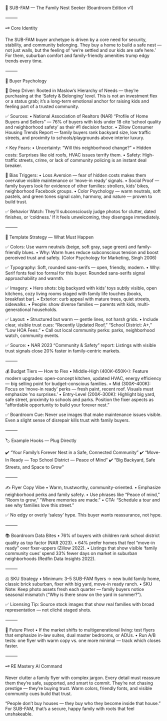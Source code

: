 📌 SUB-FAM — The Family Nest Seeker (Boardroom Edition v1)

⸻

🗝️ Core Identity

The SUB-FAM buyer archetype is driven by a core need for security, stability, and community belonging. They buy a home to build a safe nest — not just walls, but the feeling of ‘we’re settled and our kids are safe here.’ For them, suburban comfort and family-friendly amenities trump edgy trends every time.

⸻

🧠 Buyer Psychology

🔑 Deep Driver:
Rooted in Maslow’s Hierarchy of Needs — they’re purchasing at the ‘Safety & Belonging’ level. This is not an investment flex or a status grab; it’s a long-term emotional anchor for raising kids and feeling part of a trusted community.

✅ Sources:
	•	National Association of Realtors (NAR) “Profile of Home Buyers and Sellers” — 76% of buyers with kids under 18 cite ‘school quality and neighborhood safety’ as their #1 decision factor.
	•	Zillow Consumer Housing Trends Report — family buyers rank backyard size, low traffic streets, and proximity to schools/playgrounds above interior luxury.

⚡️ Key Fears:
	•	Uncertainty: “Will this neighborhood change?”
	•	Hidden costs: Surprises like old roofs, HVAC issues terrify them.
	•	Safety: High-traffic streets, crime, or lack of community policing is an instant deal breaker.

🧠 Bias Triggers:
	•	Loss Aversion — fear of hidden costs makes them overvalue visible maintenance or ‘move-in ready’ signals.
	•	Social Proof — family buyers look for evidence of other families: strollers, kids’ bikes, neighborhood Facebook groups.
	•	Color Psychology — warm neutrals, soft pastels, and green tones signal calm, harmony, and nature — proven to build trust.

✅ Behavior Watch:
They’ll subconsciously judge photos for clutter, dated finishes, or ‘coldness.’ If it feels unwelcoming, they disengage immediately.

⸻

🎨 Template Strategy — What Must Happen

✅ Colors:
Use warm neutrals (beige, soft gray, sage green) and family-friendly blues.
	•	Why: Warm hues reduce subconscious tension and boost perceived trust and safety. (Color Psychology for Marketing, Singh 2006)

✅ Typography:
Soft, rounded sans-serifs — open, friendly, modern.
	•	Why: Serif fonts feel too formal for this buyer. Rounded sans-serifs signal approachability and warmth.

✅ Imagery:
	•	Hero shots: big backyard with kids’ toys subtly visible, open kitchens, cozy living rooms staged with family life touches (books, breakfast bar).
	•	Exterior: curb appeal with mature trees, quiet streets, sidewalks.
	•	People: show diverse families — parents with kids, multi-generational households.

✅ Layout:
	•	Structured but warm — gentle lines, not harsh grids.
	•	Include clear, visible trust cues: “Recently Updated Roof,” “School District: A+,” “Low HOA Fees.”
	•	Call out local community perks: parks, neighborhood watch, community events.

✅ Source:
	•	NAR 2023 “Community & Safety” report: Listings with visible trust signals close 20% faster in family-centric markets.

⸻

💰 Budget Tiers — How to Flex
	•	Middle-High ($400K–$650K+): Feature modern upgrades: open-concept kitchen, updated HVAC, energy efficiency — big selling point for budget-conscious families.
	•	Mid ($300K–$400K): Focus on ‘move-in ready’ perks — fresh paint, recent roof. Visuals must emphasize ‘no surprises.’
	•	Entry-Level ($200K–$300K): Highlight big yard, safe street, proximity to schools and parks. Position the fixer aspects as “affordable opportunity to build your forever nest.”

✅ Boardroom Cue: Never use images that make maintenance issues visible. Even a slight sense of disrepair kills trust with family buyers.

⸻

🏷️ Example Hooks — Plug Directly

✔️ “Your Family’s Forever Nest in a Safe, Connected Community”
✔️ “Move-In Ready — Top School District — Peace of Mind”
✔️ “Big Backyard, Safe Streets, and Space to Grow”

⸻

✍️ Flyer Copy Vibe
	•	Warm, trustworthy, community-oriented.
	•	Emphasize neighborhood perks and family safety.
	•	Use phrases like “Peace of mind,” “Room to grow,” “Where memories are made.”
	•	CTA: “Schedule a tour and see why families love this street.”

✅ No edgy or overly ‘salesy’ hype. This buyer wants reassurance, not hype.

⸻

📚 Boardroom Data Bites
	•	76% of buyers with children rank school district quality as top factor (NAR 2023).
	•	64% prefer homes that feel “move-in ready” over fixer-uppers (Zillow 2022).
	•	Listings that show visible ‘family community cues’ spend 33% fewer days on market in suburban neighborhoods (Redfin Data Insights 2022).

⸻

⚖️ SKU Strategy
	•	Minimum: 3–5 SUB-FAM flyers → new build family home, classic brick suburban, fixer with big yard, move-in ready ranch.
	•	SKU Note: Keep photo assets fresh each quarter — family buyers notice seasonal mismatch (“Why is there snow on the yard in summer?”).

✅ Licensing Tip: Source stock images that show real families with broad representation — not cliché staged shots.

⸻

🔭 Future Pivot
	•	If the market shifts to multigenerational living: test flyers that emphasize in-law suites, dual master bedrooms, or ADUs.
	•	Run A/B tests: one flyer with warm copy vs. one more minimal — track which closes faster.

⸻

🗝️ RE Mastery AI Command

Never clutter a family flyer with complex jargon. Every detail must reassure them they’re safe, supported, and smart to commit. They’re not chasing prestige — they’re buying trust. Warm colors, friendly fonts, and visible community cues build that trust.

“People don’t buy houses — they buy who they become inside that house.” For SUB-FAM, that’s a secure, happy family with roots that feel unshakeable.
